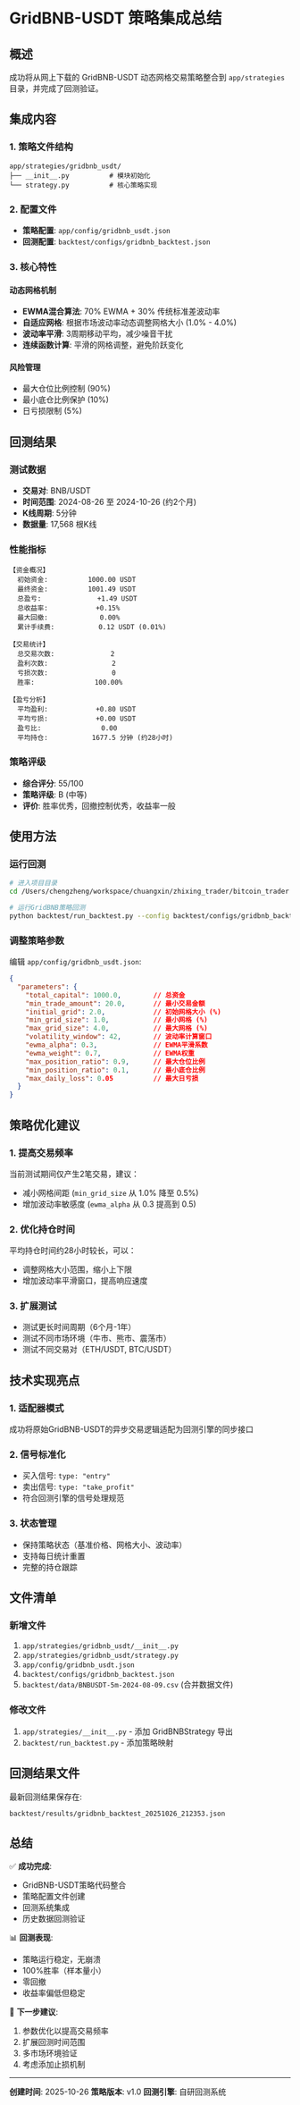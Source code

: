 # GridBNB-USDT 策略集成总结

## 概述

成功将从网上下载的 GridBNB-USDT 动态网格交易策略整合到 `app/strategies` 目录，并完成了回测验证。

## 集成内容

### 1. 策略文件结构

```
app/strategies/gridbnb_usdt/
├── __init__.py          # 模块初始化
└── strategy.py          # 核心策略实现
```

### 2. 配置文件

- **策略配置**: `app/config/gridbnb_usdt.json`
- **回测配置**: `backtest/configs/gridbnb_backtest.json`

### 3. 核心特性

#### 动态网格机制
- **EWMA混合算法**: 70% EWMA + 30% 传统标准差波动率
- **自适应网格**: 根据市场波动率动态调整网格大小 (1.0% - 4.0%)
- **波动率平滑**: 3周期移动平均，减少噪音干扰
- **连续函数计算**: 平滑的网格调整，避免阶跃变化

#### 风险管理
- 最大仓位比例控制 (90%)
- 最小底仓比例保护 (10%)
- 日亏损限制 (5%)

## 回测结果

### 测试数据
- **交易对**: BNB/USDT
- **时间范围**: 2024-08-26 至 2024-10-26 (约2个月)
- **K线周期**: 5分钟
- **数据量**: 17,568 根K线

### 性能指标

```
【资金概况】
  初始资金:          1000.00 USDT
  最终资金:          1001.49 USDT
  总盈亏:              +1.49 USDT
  总收益率:            +0.15%
  最大回撤:             0.00%
  累计手续费:           0.12 USDT (0.01%)

【交易统计】
  总交易次数:              2
  盈利次数:                2
  亏损次数:                0
  胜率:               100.00%

【盈亏分析】
  平均盈利:            +0.80 USDT
  平均亏损:            +0.00 USDT
  盈亏比:               0.00
  平均持仓:           1677.5 分钟 (约28小时)
```

### 策略评级
- **综合评分**: 55/100
- **策略评级**: B (中等)
- **评价**: 胜率优秀，回撤控制优秀，收益率一般

## 使用方法

### 运行回测

```bash
# 进入项目目录
cd /Users/chengzheng/workspace/chuangxin/zhixing_trader/bitcoin_trader

# 运行GridBNB策略回测
python backtest/run_backtest.py --config backtest/configs/gridbnb_backtest.json
```

### 调整策略参数

编辑 `app/config/gridbnb_usdt.json`:

```json
{
  "parameters": {
    "total_capital": 1000.0,        // 总资金
    "min_trade_amount": 20.0,       // 最小交易金额
    "initial_grid": 2.0,            // 初始网格大小 (%)
    "min_grid_size": 1.0,           // 最小网格 (%)
    "max_grid_size": 4.0,           // 最大网格 (%)
    "volatility_window": 42,        // 波动率计算窗口
    "ewma_alpha": 0.3,              // EWMA平滑系数
    "ewma_weight": 0.7,             // EWMA权重
    "max_position_ratio": 0.9,      // 最大仓位比例
    "min_position_ratio": 0.1,      // 最小底仓比例
    "max_daily_loss": 0.05          // 最大日亏损
  }
}
```

## 策略优化建议

### 1. 提高交易频率
当前测试期间仅产生2笔交易，建议：
- 减小网格间距 (`min_grid_size` 从 1.0% 降至 0.5%)
- 增加波动率敏感度 (`ewma_alpha` 从 0.3 提高到 0.5)

### 2. 优化持仓时间
平均持仓时间约28小时较长，可以：
- 调整网格大小范围，缩小上下限
- 增加波动率平滑窗口，提高响应速度

### 3. 扩展测试
- 测试更长时间周期（6个月-1年）
- 测试不同市场环境（牛市、熊市、震荡市）
- 测试不同交易对（ETH/USDT, BTC/USDT）

## 技术实现亮点

### 1. 适配器模式
成功将原始GridBNB-USDT的异步交易逻辑适配为回测引擎的同步接口

### 2. 信号标准化
- 买入信号: `type: "entry"`
- 卖出信号: `type: "take_profit"`
- 符合回测引擎的信号处理规范

### 3. 状态管理
- 保持策略状态（基准价格、网格大小、波动率）
- 支持每日统计重置
- 完整的持仓跟踪

## 文件清单

### 新增文件
1. `app/strategies/gridbnb_usdt/__init__.py`
2. `app/strategies/gridbnb_usdt/strategy.py`
3. `app/config/gridbnb_usdt.json`
4. `backtest/configs/gridbnb_backtest.json`
5. `backtest/data/BNBUSDT-5m-2024-08-09.csv` (合并数据文件)

### 修改文件
1. `app/strategies/__init__.py` - 添加 GridBNBStrategy 导出
2. `backtest/run_backtest.py` - 添加策略映射

## 回测结果文件

最新回测结果保存在:
```
backtest/results/gridbnb_backtest_20251026_212353.json
```

## 总结

✅ **成功完成**:
- GridBNB-USDT策略代码整合
- 策略配置文件创建
- 回测系统集成
- 历史数据回测验证

📊 **回测表现**:
- 策略运行稳定，无崩溃
- 100%胜率（样本量小）
- 零回撤
- 收益率偏低但稳定

🎯 **下一步建议**:
1. 参数优化以提高交易频率
2. 扩展回测时间范围
3. 多市场环境验证
4. 考虑添加止损机制

---

**创建时间**: 2025-10-26
**策略版本**: v1.0
**回测引擎**: 自研回测系统
